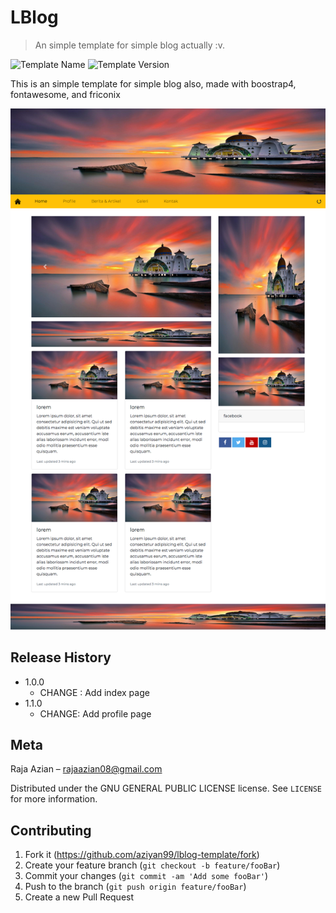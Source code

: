 # LBlog
> An simple template for simple blog actually :v.

![Template Name][lblog-badge]
![Template Version][lblog-version]


This is an simple template for simple blog also, made with boostrap4, fontawesome, and friconix

![](screenshot/screencapture-127-0-0-1-5500-index-html-2020-03-12-12_16_40.png)

## Release History

* 1.0.0
    * CHANGE : Add index page
* 1.1.0
    * CHANGE: Add profile page

## Meta

Raja Azian – rajaazian08@gmail.com

Distributed under the GNU GENERAL PUBLIC LICENSE license. See ``LICENSE`` for more information.

## Contributing

1. Fork it (<https://github.com/aziyan99/lblog-template/fork>)
2. Create your feature branch (`git checkout -b feature/fooBar`)
3. Commit your changes (`git commit -am 'Add some fooBar'`)
4. Push to the branch (`git push origin feature/fooBar`)
5. Create a new Pull Request

<!-- Markdown link & img dfn's -->
[lblog-badge]: https://img.shields.io/badge/LBlog-an%20simple%20template-green
[lblog-version]: https://img.shields.io/badge/Version-v--1.1.0-yellow